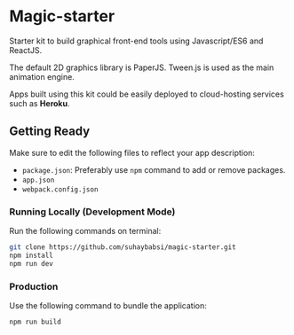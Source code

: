 # Magic-starter

Starter kit to build graphical front-end tools using Javascript/ES6 and ReactJS.

The default 2D graphics library is PaperJS. Tween.js is used as the main animation engine.

Apps built using this kit could be easily deployed to cloud-hosting services such as <b>Heroku</b>.

## Getting Ready

Make sure to edit the following files to reflect your app description:

* <code>package.json</code>: Preferably use <code>npm</code> command to add or remove packages.
* <code>app.json</code>
* <code>webpack.config.json</code>

### Running Locally (Development Mode)

Run the following commands on terminal:

```sh
git clone https://github.com/suhaybabsi/magic-starter.git
npm install
npm run dev
```

### Production

Use the following command to bundle the application:

```sh
npm run build
```
